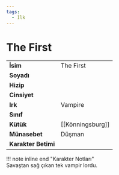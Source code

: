 ```yaml
---
tags:
  - İlk
---  
```

# The First   
  
  
|  |  |  
|---|---|  
| **İsim** | The First |  
| **Soyadı** |  |  
| **Hizip** |  |  
| **Cinsiyet** |  |  
| **Irk** | Vampire |  
| **Sınıf** |  |  
| **Kütük** | [[Könningsburg]] |  
| **Münasebet** | Düşman |  
| **Karakter Betimi** |  |  
  
  
!!! note inline end "Karakter Notları"  
	Savaştan sağ çıkan tek vampir lordu.  
  